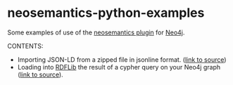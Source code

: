 # neosemantics-python-examples
Some examples of use of the [neosemantics plugin](https://github.com/neo4j-labs/neosemantics) for [Neo4j](https://neo4j.com/).


CONTENTS:
* Importing JSON-LD from a zipped file in jsonline format. ([link to source](https://github.com/jbarrasa/neosemantics-python-examples/blob/master/jsonlines/loadRDFFromJsonLines.py))
* Loading into [RDFLib](https://rdflib.readthedocs.io/en/stable/) the result of a cypher query on your Neo4j graph ([link to source](https://github.com/jbarrasa/neosemantics-python-examples/blob/master/rdflib/loadRDFFromCypher.py)).
